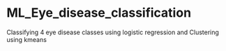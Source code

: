 # ML_Eye_disease_classification
Classifying 4 eye disease classes using logistic regression and Clustering using kmeans
